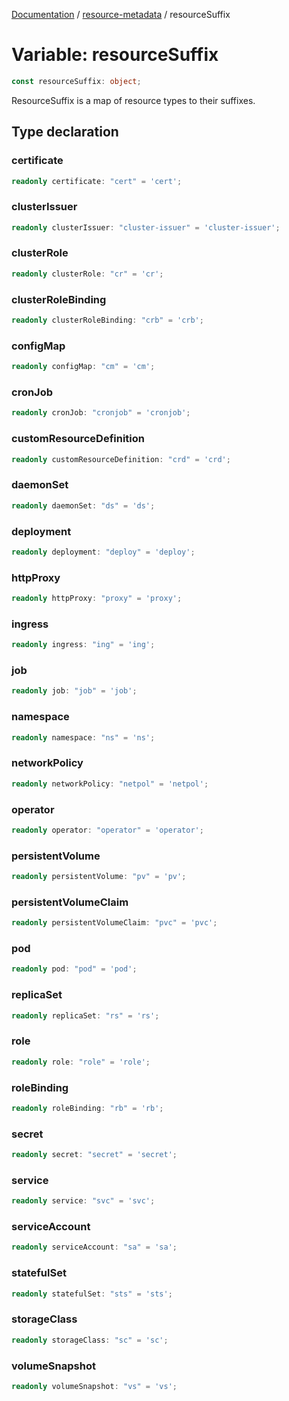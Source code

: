 [Documentation](../../index.md) / [resource-metadata](../index.md) / resourceSuffix

# Variable: resourceSuffix

```ts
const resourceSuffix: object;
```

ResourceSuffix is a map of resource types to their suffixes.

## Type declaration

### certificate

```ts
readonly certificate: "cert" = 'cert';
```

### clusterIssuer

```ts
readonly clusterIssuer: "cluster-issuer" = 'cluster-issuer';
```

### clusterRole

```ts
readonly clusterRole: "cr" = 'cr';
```

### clusterRoleBinding

```ts
readonly clusterRoleBinding: "crb" = 'crb';
```

### configMap

```ts
readonly configMap: "cm" = 'cm';
```

### cronJob

```ts
readonly cronJob: "cronjob" = 'cronjob';
```

### customResourceDefinition

```ts
readonly customResourceDefinition: "crd" = 'crd';
```

### daemonSet

```ts
readonly daemonSet: "ds" = 'ds';
```

### deployment

```ts
readonly deployment: "deploy" = 'deploy';
```

### httpProxy

```ts
readonly httpProxy: "proxy" = 'proxy';
```

### ingress

```ts
readonly ingress: "ing" = 'ing';
```

### job

```ts
readonly job: "job" = 'job';
```

### namespace

```ts
readonly namespace: "ns" = 'ns';
```

### networkPolicy

```ts
readonly networkPolicy: "netpol" = 'netpol';
```

### operator

```ts
readonly operator: "operator" = 'operator';
```

### persistentVolume

```ts
readonly persistentVolume: "pv" = 'pv';
```

### persistentVolumeClaim

```ts
readonly persistentVolumeClaim: "pvc" = 'pvc';
```

### pod

```ts
readonly pod: "pod" = 'pod';
```

### replicaSet

```ts
readonly replicaSet: "rs" = 'rs';
```

### role

```ts
readonly role: "role" = 'role';
```

### roleBinding

```ts
readonly roleBinding: "rb" = 'rb';
```

### secret

```ts
readonly secret: "secret" = 'secret';
```

### service

```ts
readonly service: "svc" = 'svc';
```

### serviceAccount

```ts
readonly serviceAccount: "sa" = 'sa';
```

### statefulSet

```ts
readonly statefulSet: "sts" = 'sts';
```

### storageClass

```ts
readonly storageClass: "sc" = 'sc';
```

### volumeSnapshot

```ts
readonly volumeSnapshot: "vs" = 'vs';
```

